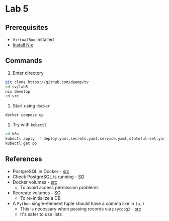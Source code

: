 # Lab 5

## Prerequisites

- `VirtualBox` installed
- [Install Nix](https://github.com/deemp/flakes/blob/main/README/NixPrerequisites.md#install-nix)

## Commands

1. Enter directory

```sh
git clone https://github.com/deemp/tv
cd tv/lab5
nix develop
cd src
```

1. Start using `docker`

```sh
docker compose up
```

1. Try with `kubectl`

```sh
cd k8s
kubectl apply -f deploy.yaml,secrets.yaml,service.yaml,stateful-set.yaml
kubectl get po
```

## References

- PostgreSQL in Docker - [src](https://towardsdatascience.com/how-to-run-postgresql-and-pgadmin-using-docker-3a6a8ae918b5)
- Check PostgreSQL is running - [SO](https://stackoverflow.com/a/48648959)
- Docker volumes - [src](https://github.com/docker-library/rabbitmq/issues/530#issuecomment-1012985283)
  - To avoid access permission problems
- Recreate volumes - [SO](https://stackoverflow.com/a/67971684)
  - To re-initialize a DB
- A `Python` single-element tuple should have a comma like in `(a,)`
  - This is necessary when passing records via `psycopg2` - [src](https://www.psycopg.org/docs/usage.html#passing-parameters-to-sql-queries)
  - It's safer to use lists
